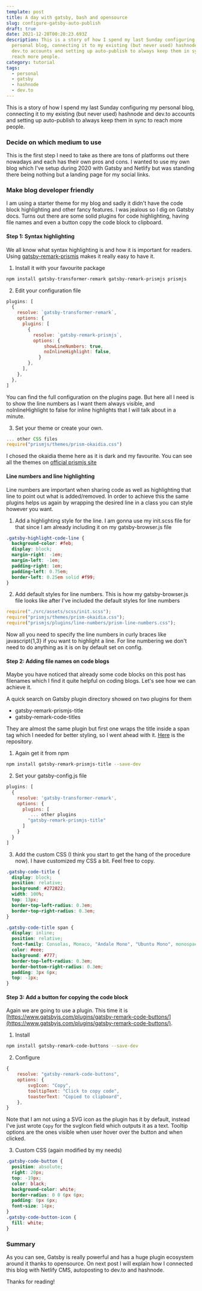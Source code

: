 ```yaml
---
template: post
title: A day with gatsby, bash and opensource
slug: configure-gatsby-auto-publish
draft: true
date: 2021-12-28T00:20:23.693Z
description: This is a story of how I spend my last Sunday configuring my
  personal blog, connecting it to my existing (but never used) hashnode and
  dev.to accounts and setting up auto-publish to always keep them in sync to
  reach more people.
category: tutorial
tags:
  - personal
  - gatsby
  - hashnode
  - dev.to
---
```

This is a story of how I spend my last Sunday configuring my personal blog, connecting it to my existing (but never used) hashnode and dev.to accounts and setting up auto-publish to always keep them in sync to reach more people.

### Decide on which medium to use

This is the first step I need to take as there are tons of platforms out there nowadays and each has their own pros and cons. I wanted to use my own blog which I've setup during 2020 with Gatsby and Netlify but was standing there being nothing but a landing page for my social links. 

### Make blog developer friendly

I am using a starter theme for my blog and sadly it didn't have the code block highlighting and other fancy features. I was jealous so I dig on Gatsby docs. Turns out there are some solid plugins for code highlighting, having file names and even a button copy the code block to clipboard.

#### Step 1: Syntax highlighting

We all know what syntax highlighting is and how it is important for readers. Using [gatsby-remark-prismjs](https://www.gatsbyjs.com/plugins/gatsby-remark-prismjs/) makes it really easy to have it.

1. Install it with your favourite package 
```bash
npm install gatsby-transformer-remark gatsby-remark-prismjs prismjs
```
2. Edit your configuration file
```js{9:10}:title=gatsby-config.js
plugins: [
  {
    resolve: `gatsby-transformer-remark`,
    options: {
      plugins: [
        {
          resolve: `gatsby-remark-prismjs`,
          options: {
              showLineNumbers: true,
              noInlineHighlight: false,
            }
        },
      ],
    },
  },
]
```
You can find the full configuration on the plugins page. But here all I need is to show the line numbers as I want them always visible, and noInlineHighlight to false for inline highlights that I will talk about in a minute.

3. Set your theme or create your own.

```js:title=gatsby-browser.js
... other CSS files
require("prismjs/themes/prism-okaidia.css")
```
I chosed the okaidia theme here as it is dark and my favourite. You can see all the themes on [official prismjs site](https://prismjs.com/)

#### Line numbers and line highlighting

Line numbers are important when sharing code as well as highlighting that line to point out what is added/removed. In order to achieve this the same plugins helps us again by wrapping the desired line in a class you can style however you want. 

1. Add a highlighting style for the line. I am gonna use my init.scss file for that since I am already including it on my gatsby-browser.js file

```css
.gatsby-highlight-code-line {
  background-color: #feb;
  display: block;
  margin-right: -1em;
  margin-left: -1em;
  padding-right: 1em;
  padding-left: 0.75em;
  border-left: 0.25em solid #f99;
}
```

2. Add default styles for line numbers. This is how my gatsby-browser.js file looks like after I've included the default styles for line numbers
```js{4}:title=gatsby-browser.js
require("./src/assets/scss/init.scss");
require("prismjs/themes/prism-okaidia.css");
require("prismjs/plugins/line-numbers/prism-line-numbers.css");
```

Now all you need to specify the line numbers in curly braces like javascript{1,3} if you want to highlight a line. For line numbering we don't need to do anything as it is on by default set on config.

#### Step 2: Adding file names on code blogs

Maybe you have noticed that already some code blocks on this post has filenames which I find it quite helpful on coding blogs. Let's see how we can achieve it.

A quick search on Gatsby plugin directory showed on two plugins for them

* gatsby-remark-prismjs-title
* gatsby-remark-code-titles

They are almost the same plugin but first one wraps the title inside a span tag which I needed for better styling, so I went ahead with it. [Here](https://github.com/otanu/gatsby-remark-prismjs-title) is the repository.

1. Again get it from npm
```bash
npm install gatsby-remark-prismjs-title --save-dev
```
2. Set your gatsby-config.js file
```js:title=gatsby-config.js
plugins: [
  {
    resolve: 'gatsby-transformer-remark',
    options: {
      plugins: [
         ... other plugins
        "gatsby-remark-prismjs-title"
      ]
    }
  }
]
```
3. Add the custom CSS (I think you start to get the hang of the procedure now). I have customized my CSS a bit. Feel free to copy.

```css
.gatsby-code-title {
  display: block;
  position: relative;
  background: #272822;
  width: 100%;
  top: 13px;
  border-top-left-radius: 0.3em;
  border-top-right-radius: 0.3em;
}

.gatsby-code-title span {
  display: inline;
  position: relative;
  font-family: Consolas, Monaco, "Andale Mono", "Ubuntu Mono", monospace;
  color: #eee;
  background: #777;
  border-top-left-radius: 0.3em;
  border-bottom-right-radius: 0.3em;
  padding: 3px 6px;
  top: -1px;
}
```

#### Step 3: Add a button for copying the code block

Again we are going to use a plugin. This time it is [https://www.gatsbyjs.com/plugins/gatsby-remark-code-buttons/](https://www.gatsbyjs.com/plugins/gatsby-remark-code-buttons/).

1. Install
```bash
npm install gatsby-remark-code-buttons --save-dev
```
2. Configure
```js{4}:title=gatsby-config.js
{
    resolve: "gatsby-remark-code-buttons",
    options: {
        svgIcon: "Copy",
        tooltipText: "Click to copy code",
        toasterText: "Copied to clipboard",
    },
}
```

Note that I am not using a SVG icon as the plugin has it by default, instead I've just wrote `Copy` for the svgIcon field which outputs it as a text. Tooltip options are the ones visible when user hover over the button and when clicked.

3. Custom CSS (again modified by my needs)

```css
.gatsby-code-button {
  position: absolute;
  right: 20px;
  top: -19px;
  color: black;
  background-color: white;
  border-radius: 0 0 6px 6px;
  padding: 0px 6px;
  font-size: 14px;
}
.gatsby-code-button-icon {
  fill: white;
}
```

### Summary
As you can see, Gatsby is really powerful and has a huge plugin ecosystem around it thanks to opensource. On next post I will explain how I connected this blog with Netlify CMS, autoposting to dev.to and hashnode. 

Thanks for reading!